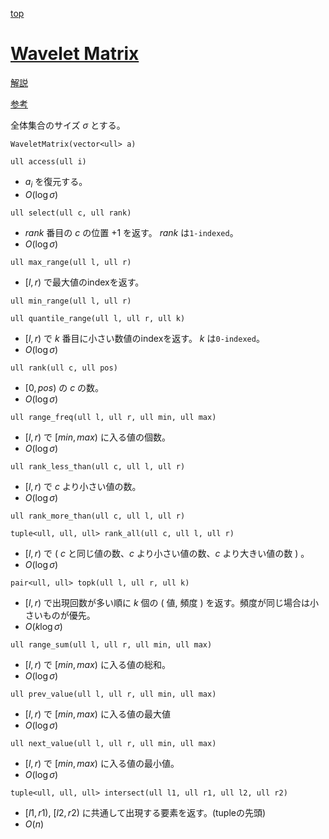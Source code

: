 [top](../README.md)

# [Wavelet Matrix](./wvmt.hpp)

[解説](https://miti-7.hatenablog.com/entry/2019/02/01/152131)

[参考](https://github.com/MitI-7/WaveletMatrix/blob/master/WaveletMatrix/WaveletMatrix.hpp)

全体集合のサイズ $\sigma$ とする。

`WaveletMatrix(vector<ull> a)`

`ull access(ull i)`
- $a_i$ を復元する。
- $O(\log\sigma)$

`ull select(ull c, ull rank)`
- $rank$ 番目の $c$ の位置 $+1$ を返す。 $rank$ は`1-indexed`。
- $O(\log\sigma)$

`ull max_range(ull l, ull r)`
- $[l, r)$ で最大値のindexを返す。

`ull min_range(ull l, ull r)` 

`ull quantile_range(ull l, ull r, ull k)`
- $[l, r)$ で $k$ 番目に小さい数値のindexを返す。 $k$ は`0-indexed`。
- $O(\log\sigma)$

`ull rank(ull c, ull pos)`
- $[0, pos)$ の $c$ の数。
- $O(\log\sigma)$

`ull range_freq(ull l, ull r, ull min, ull max)`
- $[l, r)$ で $[min, max)$ に入る値の個数。
- $O(\log\sigma)$

`ull rank_less_than(ull c, ull l, ull r)`
- $[l, r)$ で $c$ より小さい値の数。
- $O(\log\sigma)$

`ull rank_more_than(ull c, ull l, ull r)`

`tuple<ull, ull, ull> rank_all(ull c, ull l, ull r)`
- $[l, r)$ で $($ $c$ と同じ値の数、$c$ より小さい値の数、$c$ より大きい値の数 $)$ 。
- $O(\log\sigma)$

`pair<ull, ull> topk(ull l, ull r, ull k)`
- $[l, r)$ で出現回数が多い順に $k$ 個の $($ 値, 頻度 $)$ を返す。頻度が同じ場合は小さいものが優先。
- $O(k\log\sigma)$

`ull range_sum(ull l, ull r, ull min, ull max)`
- $[l, r)$ で $[min, max)$ に入る値の総和。
- $O(\log\sigma)$

`ull prev_value(ull l, ull r, ull min, ull max)`
- $[l, r)$ で $[min, max)$ に入る値の最大値
- $O(\log\sigma)$

`ull next_value(ull l, ull r, ull min, ull max)` 
- $[l, r)$ で $[min, max)$ に入る値の最小値。
- $O(\log\sigma)$

`tuple<ull, ull, ull> intersect(ull l1, ull r1, ull l2, ull r2)`
- $[l1, r1)$, $[l2, r2)$ に共通して出現する要素を返す。(tupleの先頭) 
- $O(n)$